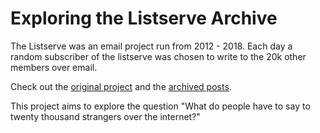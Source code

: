 # Exploring the Listserve Archive

The Listserve was an email project run from 2012 - 2018. Each day a random subscriber of the listserve was chosen to write 
to the 20k other members over email. 

Check out the [original project](http://thelistserve.com/) and the [archived posts](https://thelistservearchive.com/). 

This project aims to explore the question "What do people have to say to twenty thousand strangers over the internet?" 


